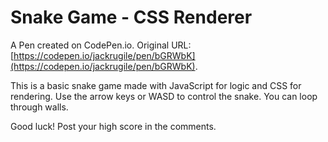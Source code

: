 # Snake Game - CSS Renderer

A Pen created on CodePen.io. Original URL: [https://codepen.io/jackrugile/pen/bGRWbK](https://codepen.io/jackrugile/pen/bGRWbK).

This is a basic snake game made with JavaScript for logic and CSS for rendering. Use the arrow keys or WASD to control the snake. You can loop through walls.

Good luck! Post your high score in the comments.
